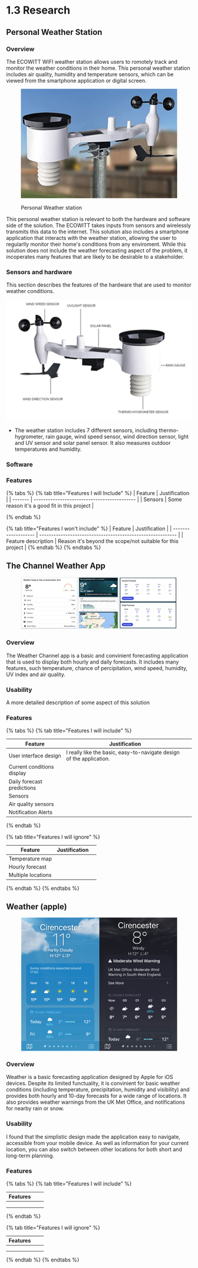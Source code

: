 # 1.3 Research

## Personal Weather Station

### Overview

The ECOWITT WIFI weather station allows users to romotely track and monitor the weather conditions in their home. This personal weather station includes air quality, humidity and temperature sensors, which can be viewed from the smartphone application or digital screen.&#x20;

<figure><img src="../.gitbook/assets/Screenshot 2023-04-13 at 15.56.49.png" alt=""><figcaption><p>Personal Weather station</p></figcaption></figure>

This personal weather station is relevant to both the hardware and software side of the solution. The ECOWITT takes inputs from sensors and wirelessly transmits this data to the internet. This solution also includes a smartphone application that interacts with the weather station, allowing the user to regularlly monitor their home's conditions from any enviroment. While this solution does not include the weather forecasting aspect of the problem, it incoperates many features that are likely to be desirable to a stakeholder.

### Sensors and hardware

This section describes the features of the hardware that are used to monitor weather conditions.

![](<../.gitbook/assets/Screenshot 2023-04-13 at 16.09.13.png>)

* The weather station includes 7 different sensors, including thermo-hygrometer, rain gauge, wind speed sensor, wind direction sensor, light and UV sensor and solar panel sensor. It also measures outdoor temperatures and humidity.



### Software

### Features

{% tabs %}
{% tab title="Features I will Include" %}
| Feature | Justification                               |
| ------- | ------------------------------------------- |
| Sensors | Some reason it's a good fit in this project |


{% endtab %}

{% tab title="Features I won't include" %}
| Feature             | Justification                                              |
| ------------------- | ---------------------------------------------------------- |
| Feature description | Reason it's beyond the scope/not suitable for this project |
{% endtab %}
{% endtabs %}



## The Channel Weather App

<figure><img src="../.gitbook/assets/Screenshot 2023-04-13 at 15.33.22.png" alt=""><figcaption></figcaption></figure>

### Overview

The Weather Channel app is a basic and convinient forecasting application that is used to display both hourly and daily forecasts. It includes many features, such temperature, chance of percipitation, wind speed, humidity, UV index and air quality.

### Usability

A more detailed description of some aspect of this solution

### Features

{% tabs %}
{% tab title="Features I will include" %}
<table><thead><tr><th>Feature</th><th>Justification</th><th data-hidden></th></tr></thead><tbody><tr><td>User interface design</td><td>I really like the basic, easy-to-navigate design of the application. </td><td></td></tr><tr><td>Current conditions display</td><td></td><td></td></tr><tr><td>Daily forecast predictions</td><td></td><td></td></tr><tr><td>Sensors</td><td></td><td></td></tr><tr><td>Air quality sensors</td><td></td><td></td></tr><tr><td>Notification Alerts</td><td></td><td></td></tr></tbody></table>
{% endtab %}

{% tab title="Features I will ignore" %}
<table><thead><tr><th>Feature</th><th>Justification</th><th data-hidden></th></tr></thead><tbody><tr><td>Temperature map</td><td></td><td></td></tr><tr><td>Hourly forecast</td><td></td><td></td></tr><tr><td>Multiple locations</td><td></td><td></td></tr></tbody></table>
{% endtab %}
{% endtabs %}

## Weather (apple)

<figure><img src="../.gitbook/assets/Screenshot 2023-04-13 at 15.41.44.png" alt=""><figcaption></figcaption></figure>

### Overview

Weather is a basic forecasting application designed by Apple for iOS devices. Despite its limited functuality, it is convinient for basic weather conditions (including temperature, precipitation, humidity and visibility) and provides both hourly and 10-day forecasts for a wide range of locations. It also provides weather warnings from the UK Met Office, and notifications for nearby rain or snow.

### Usability

I found that the simplistic design made the application easy to navigate, accessible from your mobile device. As well as information for your current location, you can also switch between other locations for both short and long-term planning.

### Features

{% tabs %}
{% tab title="Features I will include" %}
<table><thead><tr><th>Features</th><th></th><th data-hidden></th></tr></thead><tbody><tr><td></td><td></td><td></td></tr><tr><td></td><td></td><td></td></tr><tr><td></td><td></td><td></td></tr></tbody></table>
{% endtab %}

{% tab title="Features I will ignore" %}
<table><thead><tr><th>Features</th><th></th><th data-hidden></th></tr></thead><tbody><tr><td></td><td></td><td></td></tr><tr><td></td><td></td><td></td></tr><tr><td></td><td></td><td></td></tr></tbody></table>
{% endtab %}
{% endtabs %}
